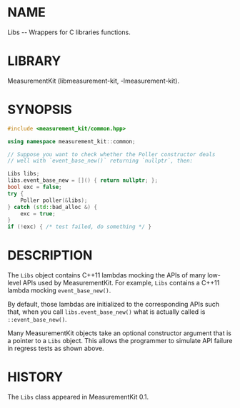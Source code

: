 # NAME
Libs -- Wrappers for C libraries functions.

# LIBRARY
MeasurementKit (libmeasurement-kit, -lmeasurement-kit).

# SYNOPSIS
```C++
#include <measurement_kit/common.hpp>

using namespace measurement_kit::common;

// Suppose you want to check whether the Poller constructor deals
// well with `event_base_new()` returning `nullptr`, then:

Libs libs;
libs.event_base_new = []() { return nullptr; };
bool exc = false;
try {
    Poller poller(&libs);
} catch (std::bad_alloc &) {
    exc = true;
}
if (!exc) { /* test failed, do something */ }
```

# DESCRIPTION

The `Libs` object contains C++11 lambdas mocking the APIs of many
low-level APIs used by MeasurementKit. For example, `Libs` contains
a C++11 lambda mocking `event_base_new()`.

By default, those lambdas are initialized to the corresponding APIs
such that, when you call `libs.event_base_new()` what is
actually called is `::event_base_new()`.

Many MeasurementKit objects take an optional constructor argument
that is a pointer to a `Libs` object. This allows the programmer to
simulate API failure in regress tests as shown above.

# HISTORY

The `Libs` class appeared in MeasurementKit 0.1.
